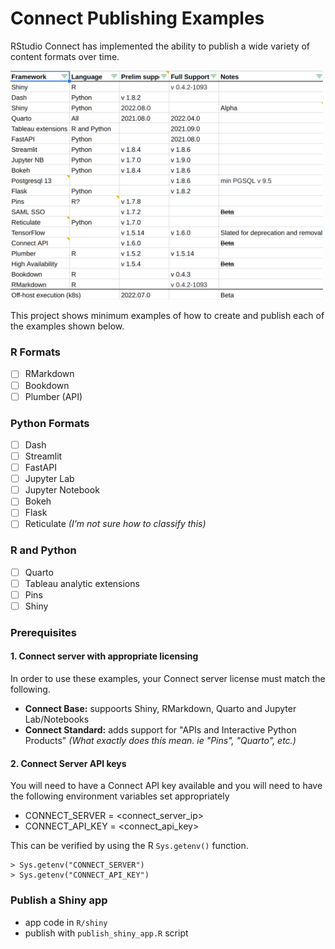 # Connect Publishing Examples

RStudio Connect has implemented the ability to publish a wide variety of content formats over time.  

<img src="https://github.com/lagerratrobe/connect_examples/raw/main/formats_table.png" width="500" />

This project shows minimum examples of how to create and publish each of the examples shown below.

### R Formats
- [ ] RMarkdown
- [ ] Bookdown
- [ ] Plumber (API)

### Python Formats
- [ ] Dash
- [ ] Streamlit
- [ ] FastAPI
- [ ] Jupyter Lab
- [ ] Jupyter Notebook
- [ ] Bokeh
- [ ] Flask
- [ ] Reticulate _(I'm not sure how to classify this)_

### R and Python
- [ ] Quarto
- [ ] Tableau analytic extensions
- [ ] Pins
- [ ] Shiny

### Prerequisites
#### __1. Connect server with appropriate licensing__
In order to use these examples, your Connect server license must match the following.

* __Connect Base:__ suppoorts Shiny, RMarkdown, Quarto and Jupyter Lab/Notebooks
* __Connect Standard:__ adds support for "APIs and Interactive Python Products"  _(What exactly does this mean. ie "Pins", "Quarto", etc.)_

#### __2. Connect Server API keys__
You will need to have a Connect API key available and you will need to have the following environment variables set appropriately

  * CONNECT_SERVER = <connect_server_ip>
  * CONNECT_API_KEY = <connect_api_key>

This can be verified by using the R `Sys.getenv()` function.

```
> Sys.getenv("CONNECT_SERVER")
> Sys.getenv("CONNECT_API_KEY")
```

### Publish a Shiny app

  * app code in `R/shiny`
  * publish with `publish_shiny_app.R` script
